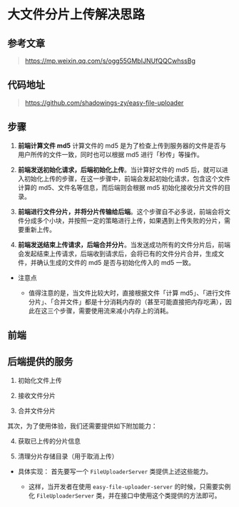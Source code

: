 # 大文件分片上传解决思路

## 参考文章

>https://mp.weixin.qq.com/s/ogg55GMbIJNUfQQCwhssBg

## 代码地址

>https://github.com/shadowings-zy/easy-file-uploader

## 步骤

1. **前端计算文件 md5** 计算文件的 md5 是为了检查上传到服务器的文件是否与用户所传的文件一致，同时也可以根据 md5 进行「秒传」等操作。

2. **前端发送初始化请求，后端初始化上传**。当计算好文件的 md5 后，就可以进入初始化上传的步骤，在这一步骤中，前端会发起初始化请求，包含这个文件计算的 md5、文件名等信息，而后端则会根据 md5 初始化接收分片文件的目录。

3. **前端进行文件分片，并将分片传输给后端**。这个步骤自不必多说，前端会将文件分成多个小块，并按照一定的策略进行上传，如果遇到上传失败的分片，需要重新上传。

4. **前端发送结束上传请求，后端合并分片**。当发送成功所有的文件分片后，前端会发起结束上传请求，后端收到请求后，会将已有的文件分片合并，生成文件，并确认生成的文件的 md5 是否与初始化传入的 md5 一致。

+ 注意点

  + 值得注意的是，当文件比较大时，直接根据文件「计算 md5」、「进行文件分片」、「合并文件」都是十分消耗内存的（甚至可能直接把内存吃满），因此在这三个步骤，需要使用流来减小内存上的消耗。

## 前端





## 后端提供的服务

1. 初始化文件上传

2. 接收文件分片

3. 合并文件分片

其次，为了使用体验，我们还需要提供如下附加能力：

4. 获取已上传的分片信息

5. 清理分片存储目录（用于取消上传）

+ 具体实现： 首先要写一个 `FileUploaderServer` 类提供上述这些能力。

  + 这样，当开发者在使用 `easy-file-uploader-server` 的时候，只需要实例化 `FileUploaderServer` 类，并在接口中使用这个类提供的方法即可。

